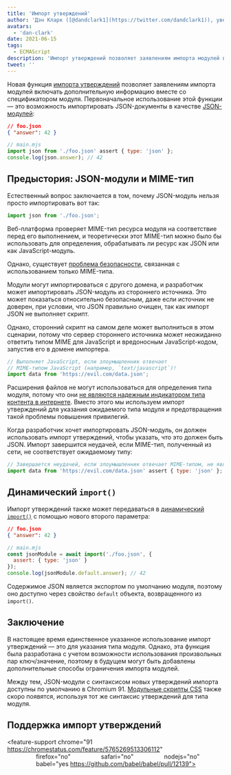 ```yaml
---
title: 'Импорт утверждений'
author: 'Дэн Кларк ([@dandclark1](https://twitter.com/dandclark1)), уверенный импортер утверждений'
avatars:
  - 'dan-clark'
date: 2021-06-15
tags:
  - ECMAScript
description: 'Импорт утверждений позволяет заявлениям импорта модулей включать дополнительную информацию вместе со спецификатором модуля'
tweet: ''
---
```


Новая функция [импорта утверждений](https://github.com/tc39/proposal-import-assertions) позволяет заявлениям импорта модулей включать дополнительную информацию вместе со спецификатором модуля. Первоначальное использование этой функции — это возможность импортировать JSON-документы в качестве [JSON-модулей](https://github.com/tc39/proposal-json-modules):

<!--truncate-->
```json
// foo.json
{ "answer": 42 }
```

```javascript
// main.mjs
import json from './foo.json' assert { type: 'json' };
console.log(json.answer); // 42
```

## Предыстория: JSON-модули и MIME-тип

Естественный вопрос заключается в том, почему JSON-модуль нельзя просто импортировать вот так:

```javascript
import json from './foo.json';
```

Веб-платформа проверяет MIME-тип ресурса модуля на соответствие перед его выполнением, и теоретически этот MIME-тип можно было бы использовать для определения, обрабатывать ли ресурс как JSON или как JavaScript-модуль.

Однако, существует [проблема безопасности](https://github.com/w3c/webcomponents/issues/839), связанная с использованием только MIME-типа.

Модули могут импортироваться с другого домена, и разработчик может импортировать JSON-модуль из стороннего источника. Это может показаться относительно безопасным, даже если источник не доверен, при условии, что JSON правильно очищен, так как импорт JSON не выполняет скрипт.

Однако, сторонний скрипт на самом деле может выполниться в этом сценарии, потому что сервер стороннего источника может неожиданно ответить типом MIME для JavaScript и вредоносным JavaScript-кодом, запустив его в домене импортера.

```javascript
// Выполняет JavaScript, если злоумышленник отвечает
// MIME-типом JavaScript (например, `text/javascript`)!
import data from 'https://evil.com/data.json';
```

Расширения файлов не могут использоваться для определения типа модуля, потому что они [не являются надежным индикатором типа контента в интернете](https://github.com/tc39/proposal-import-assertions/blob/master/content-type-vs-file-extension.md). Вместо этого мы используем импорт утверждений для указания ожидаемого типа модуля и предотвращения такой проблемы повышения привилегий.

Когда разработчик хочет импортировать JSON-модуль, он должен использовать импорт утверждений, чтобы указать, что это должен быть JSON. Импорт завершится неудачей, если MIME-тип, полученный из сети, не соответствует ожидаемому типу:

```javascript
// Завершается неудачей, если злоумышленник отвечает MIME-типом, не являющимся JSON.
import data from 'https://evil.com/data.json' assert { type: 'json' };
```

## Динамический `import()`

Импорт утверждений также может передаваться в [динамический `import()`](https://v8.dev/features/dynamic-import#dynamic) с помощью нового второго параметра:

```json
// foo.json
{ "answer": 42 }
```

```javascript
// main.mjs
const jsonModule = await import('./foo.json', {
  assert: { type: 'json' }
});
console.log(jsonModule.default.answer); // 42
```

Содержимое JSON является экспортом по умолчанию модуля, поэтому оно доступно через свойство `default` объекта, возвращенного из `import()`.

## Заключение

В настоящее время единственное указанное использование импорт утверждений — это для указания типа модуля. Однако, эта функция была разработана с учетом возможности использования произвольных пар ключ/значение, поэтому в будущем могут быть добавлены дополнительные способы ограничения импорта модулей.

Между тем, JSON-модули с синтаксисом новых утверждений импорта доступны по умолчанию в Chromium 91. [Модульные скрипты CSS](https://chromestatus.com/feature/5948572598009856) также скоро появятся, используя тот же синтаксис утверждений для типа модуля.

## Поддержка импорт утверждений

<feature-support chrome="91 https://chromestatus.com/feature/5765269513306112"
                 firefox="no"
                 safari="no"
                 nodejs="no"
                 babel="yes https://github.com/babel/babel/pull/12139"></feature-support>
